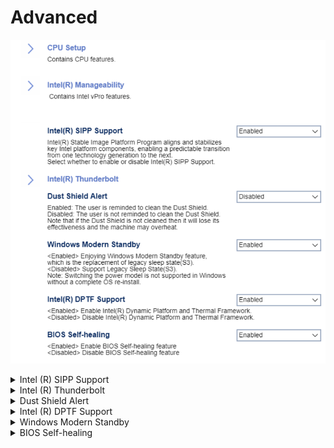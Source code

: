 # Advanced #

![](./img/thinkcenter_advanced.png)

<details><summary>Intel (R) SIPP Support</summary>

Intel (R) Stable Image Platform program aligns and stabilizes key Intel platform components, enabling a predictable transition from one technology generation to the next.

Options:

1. **Enabled** - enables SIPP. Default.
2. Disabled - disables SIPP.

<!-- TODO: WMI
| WMI Setting name | Values | SVP Req'd | AMD/Intel |
|:---|:---|:---|:---|
| IntelSIPPSupport | setting_values | yes_no | amd_intel |
-->

</details>

<details><summary>Intel (R) Thunderbolt</summary>

Enable or Disable Intel (R) Thunderbolt.

Options:

1.  **Disabled** - disables Intel (R) Thunderbolt. Default.
2.  Enabled - enables Intel (R) Thunderbolt.

<!-- TODO: add WMI -->

</details>


<details><summary>Dust Shield Alert</summary>

The user is reminded to clean the Dust Shield.

Options:

1.  **Enabled** - enables the Dust Shield alert. Default.
1.  Disabled - disables the Dust Shield alert.

<!-- TODO: add WMI
| WMI Setting name | Values | SVP Req'd | AMD/Intel |
|:---|:---|:---|:---|
| DustShieldAlert | setting_values | yes_no | amd_intel |
-->

?> If the Dust Shield is not cleaned, it will lose its effectiveness and the machine may overheat.

</details>


<details><summary>Intel (R) DPTF Support</summary>

Intel (R) Dynamic Platform and Thermal Framework (DPTF).

Options:

1.  **Enabled** - enables DPTF. Default.
2.  Disabled - disables DPTF.

<!-- TODO: WMI -->

</details>

<details><summary>Windows Modern Standby</summary>

[Windows Modern Standby](https://docs.microsoft.com/en-us/windows-hardware/design/device-experiences/modern-standby) is the replacement for the legacy Sleep state.

Options:

1. **Enabled** - enables Windows Modern Standby. Default.
2. Disabled - disables Windows Modern Standby.

<!-- TODO: add WMI-->

<!-- MODEL: NOT M70s-->

</details>

<details><summary>BIOS Self-healing</summary>

Options:

1.  **Enabled** - enables BIOS Self-healing. Default.
2.  Disabled - disables BIOS Self-healing.

<!--
| WMI Setting name | Values | SVP Req'd | AMD/Intel |
|:---|:---|:---|:---|
| BIOSSelfHealing  | setting_values | yes_no | amd_intel |
-->

</details>
